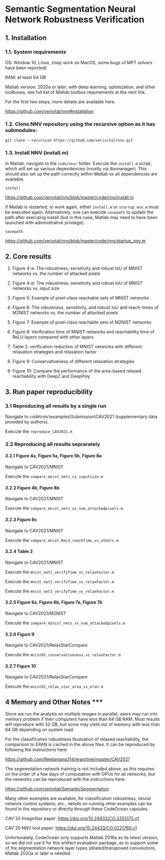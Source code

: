 # Semantic Segmentation Neural Network Robustness Verification

## 1. Installation

### 1.1. System requirements

OS: Window 10, Linux, (may work on MacOS, some bugs of MPT solvers have been reported)

RAM: at least 64 GB

Matlab version: 2020a or later, with deep learning, optimization, and other toolboxes, see full list of Matlab toolbox requirements at the next link.

For the first two steps, more details are available here:

https://github.com/verivital/nnv#installation

### 1.2. Clone NNV repository using the recursive option as it has submodules:

`git clone --recursive https://github.com/verivital/nnv.git`

### 1.3. Install NNV (install.m)
In Matlab, navigate to the `code/nnv/` folder. Execute the `install.m` script, which will set up various dependencies (mostly via tbxmanager). This should also set up the path correctly within Matlab so all dependencies are available.

`install`

https://github.com/verivital/nnv/blob/master/code/nnv/install.m

If Matlab is restarted, to work again, either `install.m` or `startup_nnv.m` must be executed again. Alternatively, one can execute `savepath` to update the path after executing install (but in this case, Matlab may need to have been launched with administrative privilege).

`savepath`

https://github.com/verivital/nnv/blob/master/code/nnv/startup_nnv.m

## 2. Core results

1) Figure 4-a: The robustness, sensitivity and robust IoU of MNIST networks vs. the number of attacked pixels

2) Figure 4-b: The robustness, sensitivity and robust IoU of MNIST networks vs. input size

3) Figure 5: Example of pixel-class reachable sets of MNIST networks

4) Figure 6: The robustness, sensitivity, and robust IoU and reach-times of M2NIST networks vs. the number of attacked pixels

5) Figure 7: Example of pixel-class reachable sets of M2NIST networks

6) Figure 8: Verification time of MNIST networks and reachability time of ReLU layers compared with other layers

7) Table 2: verification reduction of MNIST networks with different relaxation strategies and relaxation factor

8) Figure 9: Conservativeness of different relaxation strategies

10) Figure 10: Compare the performance of the area-based relaxed reachability with DeepZ and DeepPoly


## 3. Run paper reproducibility

### 3.1 Reproducing all results by a single run

Navigate to code\nnv\examples\Submission\CAV2021 (supplementary data provided by authors).

Execute the `reproduce_CAV2021.m` 

### 3.2 Reproducing all results seprarately

#### 3.2.1 Figure 4a, Figure 5a, Figure 5b, Figure 8a

Navigate to CAV2021/MNIST

Execute the `compare_mnist_nets_vs_inputsize.m`

#### 3.2.2 Figure 4b, Figure 8b

Navigate to CAV2021/MNIST

Execute the `compare_mnist_nets_vs_num_attackedpixels.m`

#### 3.2.3 Figure 8c

Navigate to CAV2021/MNIST

Execute the `compare_mnist_ReLU_reachTime_vs_others.m`

#### 3.2.4 Table 2

Navigate to CAV2021/MNIST

Execute the `mnist_net1_verifyTime_vs_relaxFactor.m`

Execute the `mnist_net2_verifyTime_vs_relaxFactor.m`

Execute the `mnist_net3_verifyTime_vs_relaxFactor.m`

#### 3.2.5 Figure 6a, Figure 6b, Figure 7a, Figure 7b

Navigate to CAV2021/M2NIST

Execute the `compare_m2nist_nets_vs_num_attackedpixels.m`

#### 3.2.6 Figure 9

Navigate to CAV2021/RelaxStarCompare

Execute the `mnist01_conservativeness_vs_relaxFactor.m`

#### 3.2.7 Figure 10

Navigate to CAV2021/RelaxStarCompare

Execute the `mnist01_relax_star_area_vs_eran.m`

## 4 Memory and Other Notes ***

Since we run the analysis on multiple images in parallel, users may run into memory problem if their computers have less than 64 GB RAM. Most results will reproduce with 32 GB, but some may yield out of memory with less than 64 GB depending on system load.

For the classification robustness illustration of relaxed reachability, the comparison to ERAN is cached in the above files. It can be reproduced by following the instructions here:

https://github.com/Neelanjana314/eran/tree/master/CAV2021

The segmentation network training is not included above, as this requires on the order of a few days of computation with GPUs for all networks, but the networks can be reproduced with the instructions here:

https://github.com/verivital/SemanticSegmentation

Many other examples are available, for classification robustness, neural network control systems, etc., details on running other examples can be found in the repository or directly through these CodeOcean capsules:

CAV'20 ImageStar paper: https://doi.org/10.24433/CO.3351375.v1

CAV'20 NNV tool paper: https://doi.org/10.24433/CO.0221760.v1

Unfortunately, CodeOcean only supports Matlab 2019a as its latest version, so we did not use it for this artifact evaluation package, as to support some of the segmentation network layer types (dilated/transposed convolution), Matlab 2020a or later is needed.
